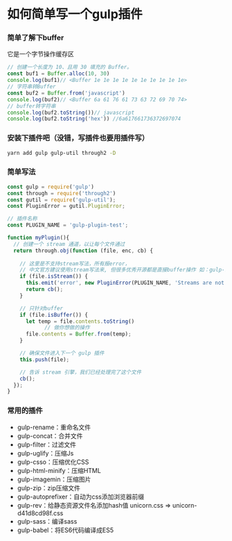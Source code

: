 # 如何简单写一个gulp插件

### 简单了解下buffer

它是一个字节操作缓存区

```javascript
// 创建一个长度为 10、且用 30 填充的 Buffer。
const buf1 = Buffer.alloc(10, 30)
console.log(buf1)// <Buffer 1e 1e 1e 1e 1e 1e 1e 1e 1e 1e>
// 字符串转Buffer
const buf2 = Buffer.from('javascript')
console.log(buf2)// <Buffer 6a 61 76 61 73 63 72 69 70 74>
// buffer转字符串
console.log(buf2.toString())// javascript
console.log(buf2.toString('hex')) //6a617661736372697074
```

### 安装下插件吧（没错，写插件也要用插件写）

```bash
yarn add gulp gulp-util through2 -D
```

### 简单写法

```javascript
const gulp = require('gulp')
const through = require('through2')
const gutil = require('gulp-util');
const PluginError = gutil.PluginError;

// 插件名称
const PLUGIN_NAME = 'gulp-plugin-test';

function myPlugin(){
  // 创建一个 stream 通道，以让每个文件通过
  return through.obj(function (file, enc, cb) {
		
    // 这里是不支持stream写法，所有报error， 
    // 中文官方建议使用stream写法来, 但很多优秀开源都是直接buffer操作 如：gulp-rename,gulp-sass...
    if (file.isStream()) {
      this.emit('error', new PluginError(PLUGIN_NAME, 'Streams are not supported!'));
      return cb();
    }

    // 只针对buffer
    if (file.isBuffer()) {
      let temp = file.contents.toString()
			// 做你想做的操作
      file.contents = Buffer.from(temp);
    }

    // 确保文件进入下一个 gulp 插件
    this.push(file);

    // 告诉 stream 引擎，我们已经处理完了这个文件
    cb();
  });
}

```

### 常用的插件

- gulp-rename：重命名文件
- gulp-concat：合并文件
- gulp-filter：过滤文件
- gulp-uglify：压缩Js
- gulp-csso：压缩优化CSS
- gulp-html-minify：压缩HTML
- gulp-imagemin：压缩图片
- gulp-zip：zip压缩文件
- gulp-autoprefixer：自动为css添加浏览器前缀
- gulp-rev：给静态资源文件名添加hash值 unicorn.css => unicorn-d41d8cd98f.css
- gulp-sass：编译sass
- gulp-babel：将ES6代码编译成ES5
